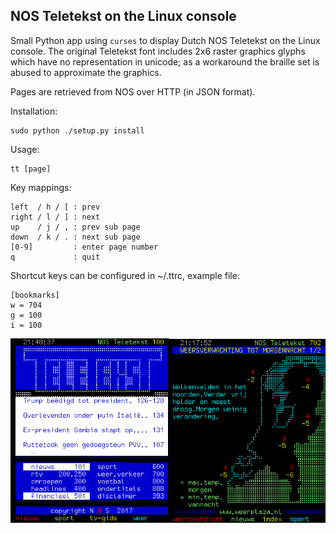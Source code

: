 
## NOS Teletekst on the Linux console

Small Python app using `curses` to display Dutch NOS Teletekst on the Linux
console. The original Teletekst font includes 2x6 raster graphics glyphs which
have no representation in unicode; as a workaround the braille set is abused to
approximate the graphics.

Pages are retrieved from NOS over HTTP (in JSON format).

Installation:

```
sudo python ./setup.py install
```

Usage:

```
tt [page]
```
Key mappings:

````
left  / h / [ : prev
right / l / ] : next
up    / j / , : prev sub page
down  / k / . : next sub page
[0-9]         : enter page number
q             : quit
````

Shortcut keys can be configured in ~/.ttrc, example file:

````
[bookmarks]
w = 704
g = 100
i = 100
````

![Demo](/tt.png)

